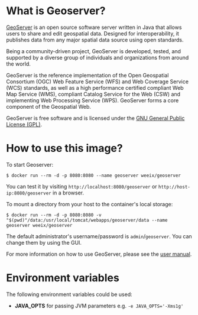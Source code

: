 # What is Geoserver?

[GeoServer](http://geoserver.org) is an open source software server written in Java that allows users to share and edit geospatial data. Designed for interoperability, it publishes data from any major spatial data source using open standards.

Being a community-driven project, GeoServer is developed, tested, and supported by a diverse group of individuals and organizations from around the world.

GeoServer is the reference implementation of the Open Geospatial Consortium (OGC) Web Feature Service (WFS) and Web Coverage Service (WCS) standards, as well as a high performance certified compliant Web Map Service (WMS), compliant Catalog Service for the Web (CSW) and implementing Web Processing Service (WPS). GeoServer forms a core component of the Geospatial Web.

GeoServer is free software and is licensed under the [GNU General Public License (GPL)](https://docs.geoserver.org/latest/en/user/_downloads/GPL.txt).

# How to use this image?

To start Geoserver:

    $ docker run --rm -d -p 8080:8080 --name geoserver weeix/geoserver

You can test it by visiting `http://localhost:8080/geoserver` or `http://host-ip:8080/geoserver` in a browser.

To mount a directory from your host to the container's local storage:

    $ docker run --rm -d -p 8080:8080 -v "$(pwd)"/data:/usr/local/tomcat/webapps/geoserver/data --name geoserver weeix/geoserver

The default administrator's username/password is `admin`/`geoserver`. You can change them by using the GUI.

For more information on how to use GeoServer, please see the [user manual](https://docs.geoserver.org).

# Environment variables

The following environment variables could be used:

- **JAVA_OPTS** for passing JVM parameters e.g. `-e JAVA_OPTS='-Xms1g'`
